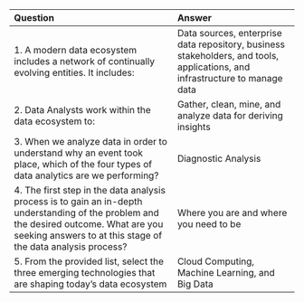 | **Question** | **Answer** |
| :--- | :--- |
| 1. A modern data ecosystem includes a network of continually evolving entities. It includes: | Data sources, enterprise data repository, business stakeholders, and tools, applications, and infrastructure to manage data |
| 2. Data Analysts work within the data ecosystem to: | Gather, clean, mine, and analyze data for deriving insights |
| 3. When we analyze data in order to understand why an event took place, which of the four types of data analytics are we performing? | Diagnostic Analysis |
| 4. The first step in the data analysis process is to gain an in-depth understanding of the problem and the desired outcome. What are you seeking answers to at this stage of the data analysis process? | Where you are and where you need to be |
| 5. From the provided list, select the three emerging technologies that are shaping today’s data ecosystem | Cloud Computing, Machine Learning, and Big Data |
